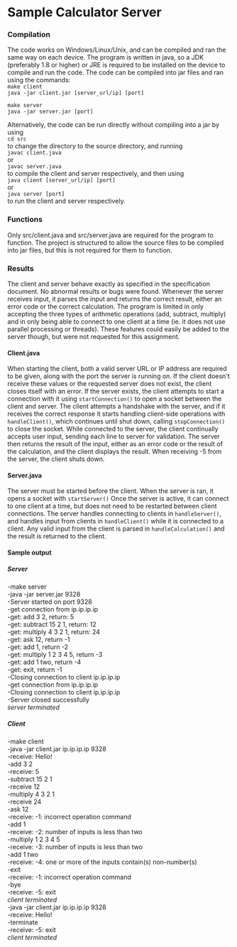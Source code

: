 # Sample Calculator Server
### Compilation
The code works on Windows/Linux/Unix, and can be compiled and ran the same way on each device.
The program is written in java, so a JDK (preferably 1.8 or higher) or JRE is required to be
installed on the device to compile and run the code.
The code can be compiled into jar files and ran using the commands:  
`make client`  
`java -jar client.jar [server_url/ip] [port]`  

`make server`  
`java -jar server.jar [port]`  

Alternatively, the code can be run directly without compiling into a jar by using  
`cd src`  
to change the directory to the source directory, and running  
`javac client.java`  
or  
`javac server.java`  
to compile the client and server respectively, and then using  
`java client [server_url/ip] [port]`  
or  
`java server [port]`  
to run the client and server respectively.  

### Functions
Only src/client.java and src/server.java are required for the program to function. The project is 
structured to allow the source files to be compiled into jar files, but this is not required for them to function.

### Results
The client and server behave exactly as specified in the specification document. No abnormal results or bugs were found.
Whenever the server receives input, it parses the input and returns the correct result, either an error code or
the correct calculation. The program is limited in only accepting the three types of arithmetic operations
(add, subtract, multiply) and in only being able to connect to one client at a time (ie. it does not use parallel
processing or threads). These features could easily be added to the server though, but were not requested for this assignment.  

#### Client.java
When starting the client, both a valid server URL or IP address are required to be given, along with the port
the server is running on. If the client doesn't receive these values or the requested server does not exist,
the client closes itself with an error. If the server exists, the client attempts to start a connection with it
using `startConnection()` to open a socket between the client and server.
The client attempts a handshake with the server, and if it receives the correct response
it starts handling client-side operations with `handleClient()`, which continues until shut down, calling `stopConnection()`
to close the socket.
While connected to the server, the client continually accepts user input, sending each line to server for validation.
The server then returns the result of the input, either as an error code or the result of the calculation, and the client
displays the result. When receiving -5 from the server, the client shuts down.  

#### Server.java
The server must be started before the client. When the server is ran, it opens a socket with
`startServer()` Once the server is active, it can connect to one client at a time,
but does not need to be restarted between client connections. The server handles connecting to clients in
`handleServer()`, and handles input from clients in `handleClient()` while it is connected to a client.
Any valid input from the client is parsed in `handleCalculation()` and the result is returned to the client.  

#### Sample output
##### Server
-make server  
-java -jar server.jar 9328  
-Server started on port 9328  
-get connection from ip.ip.ip.ip  
-get: add 3 2, return: 5  
-get: subtract 15 2 1, return: 12  
-get: multiply 4 3 2 1, return: 24  
-get: ask 12, return -1  
-get: add 1, return -2  
-get: multiply 1 2 3 4 5, return -3  
-get: add 1 two, return -4  
-get: exit, return -1  
-Closing connection to client ip.ip.ip.ip  
-get connection from ip.ip.ip.ip  
-Closing connection to client ip.ip.ip.ip  
-Server closed successfully  
*server terminated*  

##### Client
-make client  
-java -jar client.jar ip.ip.ip.ip 9328  
-receive: Hello!  
-add 3 2  
-receive: 5  
-subtract 15 2 1  
-receive 12  
-multiply 4 3 2 1  
-receive 24  
-ask 12  
-receive: -1: incorrect operation command  
-add 1  
-receive: -2: number of inputs is less than two  
-multiply 1 2 3 4 5  
-receive: -3: number of inputs is less than two  
-add 1 two  
-receive: -4: one or more of the inputs contain(s) non-number(s)  
-exit  
-receive: -1: incorrect operation command  
-bye  
-receive: -5: exit  
*client terminated*  
-java -jar client.jar ip.ip.ip.ip 9328  
-receive: Hello!  
-terminate  
-receive: -5: exit  
*client terminated*  